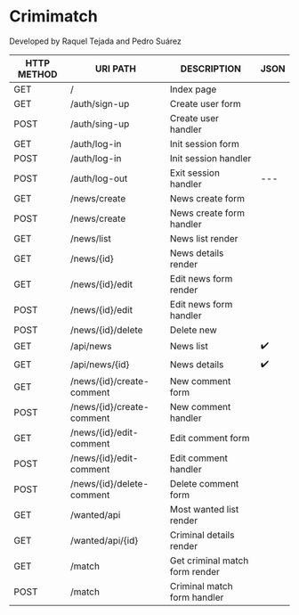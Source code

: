 # Crimimatch
Developed by Raquel Tejada and Pedro Suárez

| HTTP METHOD | URI PATH | DESCRIPTION | JSON |
| --- | --- | --- | --- |
| GET | / | Index page |  |
| GET | /auth/sign-up | Create user form | |
| POST | /auth/sing-up | Create user handler | |
| GET | /auth/log-in | Init session form | |
| POST | /auth/log-in | Init session handler | |
| POST | /auth/log-out | Exit session handler | --- |
| GET | /news/create | News create form |  |
| POST | /news/create | News create form handler |  |
| GET | /news/list | News list render |  |
| GET | /news/{id} | News details render |  |
| GET | /news/{id}/edit | Edit news form render |  |
| POST | /news/{id}/edit | Edit news form handler |  |
| POST | /news/{id}/delete | Delete new | |
| GET | /api/news | News list | ✔️|
| GET | /api/news/{id} | News details | ✔️ |
| GET | /news/{id}/create-comment | New comment form |  |
| POST | /news/{id}/create-comment | New comment handler |  |
| GET | /news/{id}/edit-comment | Edit comment form | |
| POST | /news/{id}/edit-comment | Edit comment handler | |
| POST | /news/{id}/delete-comment | Delete comment form  |  |
| GET | /wanted/api | Most wanted list render | |
| GET | /wanted/api/{id} | Criminal details render | |
| GET | /match | Get criminal match form render |  |
| POST | /match | Criminal match form handler |  |








